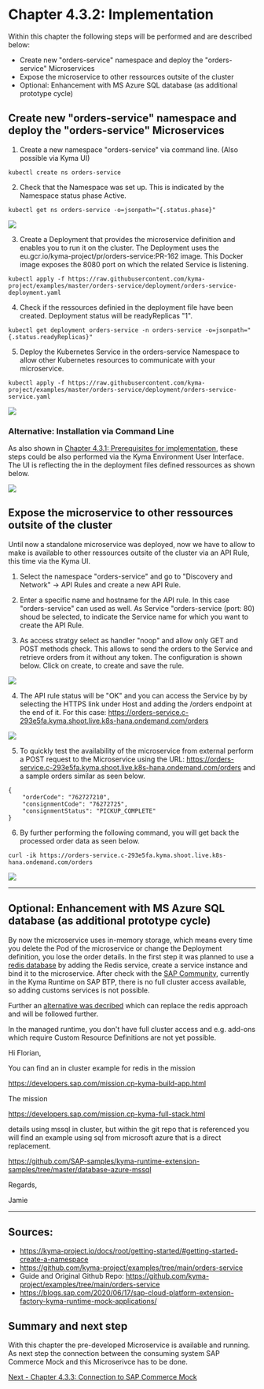 # Chapter 4.3.2: Implementation

Within this chapter the following steps will be performed and are described below:

* Create new "orders-service" namespace and deploy the "orders-service" Microservices
* Expose the microservice to other ressources outsite of the cluster
* Optional: Enhancement with MS Azure SQL database (as additional prototype cycle)


## Create new "orders-service" namespace and deploy the "orders-service" Microservices

1. Create a new namespace "orders-service" via command line. (Also possible via Kyma UI)
```
kubectl create ns orders-service
```

2. Check that the Namespace was set up. This is indicated by the Namespace status phase Active.
```
kubectl get ns orders-service -o=jsonpath="{.status.phase}"
```

![](images/02_01_Kyma_CreateNamespace_orders-service.png)

3. Create a Deployment that provides the microservice definition and enables you to run it on the cluster. The Deployment uses the eu.gcr.io/kyma-project/pr/orders-service:PR-162 image. This Docker image exposes the 8080 port on which the related Service is listening.
```
kubectl apply -f https://raw.githubusercontent.com/kyma-project/examples/master/orders-service/deployment/orders-service-deployment.yaml
```

4. Check if the ressources definied in the deployment file have been created. Deployment status will be readyReplicas "1".
```
kubectl get deployment orders-service -n orders-service -o=jsonpath="{.status.readyReplicas}"
```

5. Deploy the Kubernetes Service in the orders-service Namespace to allow other Kubernetes resources to communicate with your microservice.
```
kubectl apply -f https://raw.githubusercontent.com/kyma-project/examples/master/orders-service/deployment/orders-service-service.yaml
```
![](images/02_02_Kyma_Deploy_orders-service.png)


### Alternative: Installation via Command Line

As also shown in [Chapter 4.3.1: Prerequisites for implementation](https://github.com/klouisbrother/ba-kyma-prototype/blob/main/documentation/4.3.1_prerequisites.md), these steps could be also performed via the Kyma Environment User Interface. The UI is reflecting the in the deployment files defined ressources as shown below.

![](images/02_03_Kyma_UI_Namespace_orders-service.png)


## Expose the microservice to other ressources outsite of the cluster

Until now a standalone microservice was deployed, now we have to allow to make is available to other ressources outsite of the cluster via an API Rule, this time via the Kyma UI.

1. Select the namespace "orders-service" and go to "Discovery and Network" -> API Rules and create a new API Rule. 

2. Enter a specific name and hostname for the API rule. In this case "orders-service" can used as well. As Service "orders-service (port: 80) shoud be selected, to indicate the Service name for which you want to create the API Rule.

3. As access stratgy select as handler "noop" and allow only GET and POST methods check. This allows to send the orders to the Service and retrieve orders from it without any token. The configuration is shown below. Click on create, to create and save the rule.

![](images/02_04_Kyma_UI_Configure_APIrule.png)

4. The API rule status will be "OK" and you can access the Service by by selecting the HTTPS link under Host and adding the /orders endpoint at the end of it. For this case: https://orders-service.c-293e5fa.kyma.shoot.live.k8s-hana.ondemand.com/orders

![](images/02_05_Orders-service_Access.png)

5. To quickly test the availability of the microservice from external perform a POST request to the Microservice using the URL: https://orders-service.c-293e5fa.kyma.shoot.live.k8s-hana.ondemand.com/orders and a sample orders similar as seen below.


```
{
    "orderCode": "762727210",
    "consignmentCode": "76272725",
    "consignmentStatus": "PICKUP_COMPLETE"
}
```

6. By further performing the following command, you will get back the processed order data as seen below. 

```
curl -ik https://orders-service.c-293e5fa.kyma.shoot.live.k8s-hana.ondemand.com/orders
```
![](images/02_06_Orders-service_Orderdata.png)


------------------------------------

## Optional: Enhancement with MS Azure SQL database (as additional prototype cycle)

By now the microservice uses in-memory storage, which means every time you delete the Pod of the microservice or change the Deployment definition, you lose the order details. In the first step it was planned to use a [redis database](https://kyma-project.io/docs/root/getting-started#getting-started-add-the-redis-service) by adding the Redis service, create a service instance and bind it to the microservice. After check with the [SAP Community](https://answers.sap.com/answers/13349083/view.html), currently in the Kyma Runtime on SAP BTP, there is no full cluster access available, so adding customs services is not possible. 

Further an [alternative was decribed](https://answers.sap.com/answers/13350157/view.html) which can replace the redis approach and will be followed further.



In the managed runtime, you don't have full cluster access and e.g. add-ons which require Custom Resource Definitions are not yet possible.

Hi Florian,

You can find an in cluster example for redis in the mission

https://developers.sap.com/mission.cp-kyma-build-app.html

The mission

https://developers.sap.com/mission.cp-kyma-full-stack.html

details using mssql in cluster, but within the git repo that is referenced you will find an example using sql from microsoft azure that is a direct replacement.

https://github.com/SAP-samples/kyma-runtime-extension-samples/tree/master/database-azure-mssql

Regards,

Jamie

------------------------------------

## Sources:

* https://kyma-project.io/docs/root/getting-started/#getting-started-create-a-namespace 
* https://github.com/kyma-project/examples/tree/main/orders-service
* Guide and Original Github Repo: https://github.com/kyma-project/examples/tree/main/orders-service
* https://blogs.sap.com/2020/06/17/sap-cloud-platform-extension-factory-kyma-runtime-mock-applications/


## Summary and next step

With this chapter the pre-developed Microservice is available and running. As next step the connection between the consuming system SAP Commerce Mock and this Microserivce has to be done.

[Next - Chapter 4.3.3: Connection to SAP Commerce Mock](https://github.com/klouisbrother/ba-kyma-prototype/blob/main/documentation/4.3.3_connection.md) 